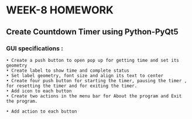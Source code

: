 # WEEK-8 HOMEWORK

## Create Countdown Timer using Python-PyQt5


### GUI specifications :
      
    • Create a push button to open pop up for getting time and set its geometry 
    • Create label to show time and complete status
    • Set label geometry, font size and align its text to center
    • Create four push button for starting the timer, pausing the timer , for resetting the timer and for exiting the timer.
    • Add icon to each button 
    • Create two actions in the menu bar for About the program and Exit the program. 

    • Add action to each button
